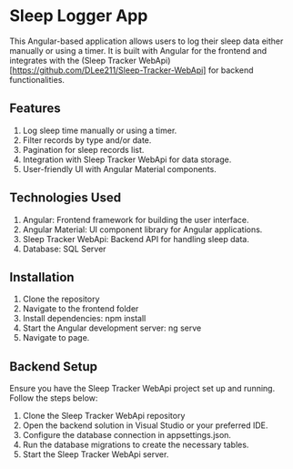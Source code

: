 # Sleep Logger App
This Angular-based application allows users to log their sleep data either manually or using a timer. It is built with Angular for the frontend and integrates with the (Sleep Tracker WebApi)[https://github.com/DLee211/Sleep-Tracker-WebApi] for backend functionalities.

## Features
1. Log sleep time manually or using a timer.
2. Filter records by type and/or date.
3. Pagination for sleep records list.
4. Integration with Sleep Tracker WebApi for data storage.
5. User-friendly UI with Angular Material components.

## Technologies Used
1. Angular: Frontend framework for building the user interface.
2. Angular Material: UI component library for Angular applications.
3. Sleep Tracker WebApi: Backend API for handling sleep data.
4. Database: SQL Server

## Installation
1. Clone the repository
2. Navigate to the frontend folder
3. Install dependencies: npm install
4. Start the Angular development server: ng serve
5. Navigate to page.

## Backend Setup
Ensure you have the Sleep Tracker WebApi project set up and running. Follow the steps below:

1. Clone the Sleep Tracker WebApi repository
2. Open the backend solution in Visual Studio or your preferred IDE.
3. Configure the database connection in appsettings.json.
4. Run the database migrations to create the necessary tables.
5. Start the Sleep Tracker WebApi server.
